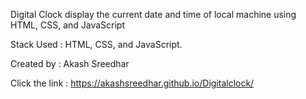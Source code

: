 Digital Clock display the current date and time of local machine using HTML, CSS, and JavaScript

Stack Used : HTML, CSS, and JavaScript.

Created by : Akash Sreedhar

Click the link : https://akashsreedhar.github.io/Digitalclock/
